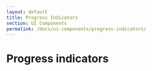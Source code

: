 ```yaml
---
layout: default
title: Progress Indicators
section: UI Components
permalink: /docs/ui-components/progress-indicators/
---
```


# Progress indicators
